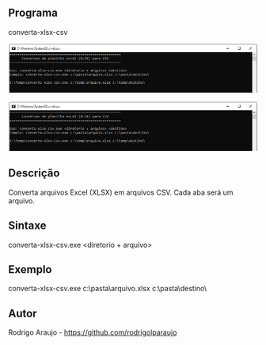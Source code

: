 ## Programa
 converta-xlsx-csv
<p><center><img src="/resources/console1.png"></center></p>
<p><center><img src="/resources/console1.png"></center></p>

## Descrição
 Converta arquivos Excel (XLSX) em arquivos CSV. Cada aba será um arquivo.

## Sintaxe
 converta-xlsx-csv.exe <diretorio + arquivo> <destino>
 
## Exemplo
 converta-xlsx-csv.exe c:\pasta\arquivo.xlsx c:\pasta\destino\
 
## Autor
 Rodrigo Araujo - https://github.com/rodrigolparaujo
